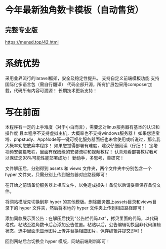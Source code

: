 
# 今年最新独角数卡模板（自动售货）
## 完整专业版
https://mensd.top/42.html
# 系统优势

采用业界流行的laravel框架，安全及稳定性提升。
支持自定义前端模板功能
支持国际化多语言包（需自行翻译）
代码全部开源，所有扩展包采用composer加载，代码所有内容可溯源！
长期技术更新支持！

# 写在前面

本程序有一定的上手难度（对于小白而言），需要您对linux服务器有基本的认识和操作度
且本程序不支持虚拟主机，大概率也不支持windows服务器！
如果您连宝塔、phpstudy、AppNode等一键可视化服务器面板也未曾使用或听说过，那么我大概率劝您放弃本程序！
如果您觉得部署有难度，建议仔细阅读（仔细！）宝塔视频安装篇教程，里面有保姆级的安装流程和视频教程！
认真观看部署教程我可以保证您98%可能性能部署成功！
勤动手，多思考，善研究！


文件解压后，分别得到 assets 和 views 文件夹，两个文件夹中分别包含一个 hyper 文件夹，只需分别上传到服务器对应路径即可！

在开始之前请备份服务器上相应文件，以免造成损失！备份以后请妥善保存备份文件。

将网站模版先切换到非 hyper 的其他模版。删除服务器上assets目录和views目录下的 hyper 文件夹，然后将本地的 hyper 文件夹上传到相应路径即可！

添加同款展示页公告：在解压后找到“公告栏代码.txt”，拷贝里面的代码，以代码格式，粘贴至独角数卡后台添加公告位置。粘贴以后，公告编辑切换回非代码编辑状态，选中里面未显示图片上传并替换相应图片，保存编辑并提交即可！

回到网站后台切换会 hyper 模版，网站前端刷新即可！

